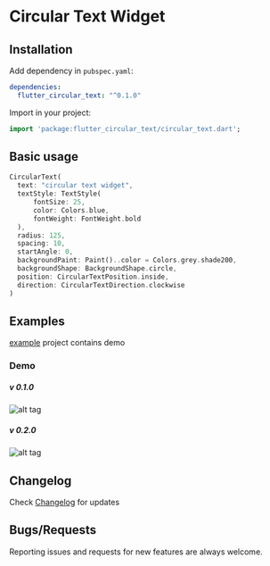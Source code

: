 # Circular Text Widget


## Installation

Add dependency in `pubspec.yaml`:
```yaml
dependencies:
  flutter_circular_text: "^0.1.0"
```

Import in your project:
```dart
import 'package:flutter_circular_text/circular_text.dart';
```

## Basic usage

```dart
CircularText(
  text: "circular text widget",
  textStyle: TextStyle(
      fontSize: 25,
      color: Colors.blue,
      fontWeight: FontWeight.bold
  ),
  radius: 125,
  spacing: 10,
  startAngle: 0,
  backgroundPaint: Paint()..color = Colors.grey.shade200,
  backgroundShape: BackgroundShape.circle,
  position: CircularTextPosition.inside,
  direction: CircularTextDirection.clockwise
)
```

## Examples

[example](https://github.com/faob-dev/flutter_circular_text/tree/master/example) project contains demo

### Demo

##### v 0.1.0
![alt tag](https://raw.githubusercontent.com/faob-dev/flutter_circular_text/master/screenshots/circular_text.gif)

##### v 0.2.0
![alt tag](https://raw.githubusercontent.com/faob-dev/flutter_circular_text/master/screenshots/circular_text1.gif)

## Changelog
Check [Changelog](https://github.com/faob-dev/flutter_circular_text/blob/master/CHANGELOG.md) for updates

## Bugs/Requests
Reporting issues and requests for new features are always welcome.